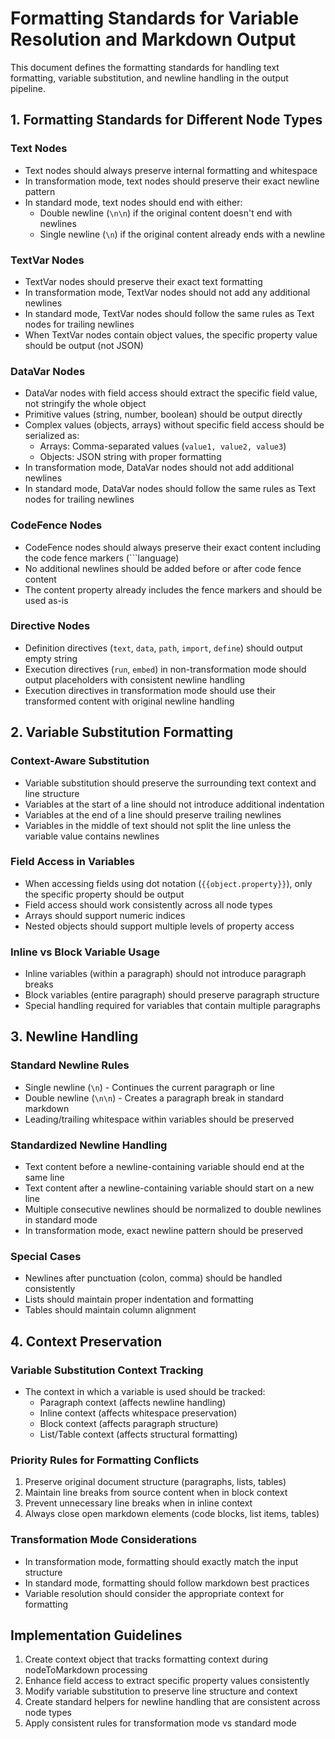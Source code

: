 # Formatting Standards for Variable Resolution and Markdown Output

This document defines the formatting standards for handling text formatting, variable substitution, and newline handling in the output pipeline.

## 1. Formatting Standards for Different Node Types

### Text Nodes
- Text nodes should always preserve internal formatting and whitespace
- In transformation mode, text nodes should preserve their exact newline pattern
- In standard mode, text nodes should end with either:
  - Double newline (`\n\n`) if the original content doesn't end with newlines
  - Single newline (`\n`) if the original content already ends with a newline

### TextVar Nodes
- TextVar nodes should preserve their exact text formatting
- In transformation mode, TextVar nodes should not add any additional newlines
- In standard mode, TextVar nodes should follow the same rules as Text nodes for trailing newlines
- When TextVar nodes contain object values, the specific property value should be output (not JSON)

### DataVar Nodes
- DataVar nodes with field access should extract the specific field value, not stringify the whole object
- Primitive values (string, number, boolean) should be output directly
- Complex values (objects, arrays) without specific field access should be serialized as:
  - Arrays: Comma-separated values (`value1, value2, value3`)
  - Objects: JSON string with proper formatting
- In transformation mode, DataVar nodes should not add additional newlines
- In standard mode, DataVar nodes should follow the same rules as Text nodes for trailing newlines

### CodeFence Nodes
- CodeFence nodes should always preserve their exact content including the code fence markers (```language)
- No additional newlines should be added before or after code fence content
- The content property already includes the fence markers and should be used as-is

### Directive Nodes
- Definition directives (`text`, `data`, `path`, `import`, `define`) should output empty string
- Execution directives (`run`, `embed`) in non-transformation mode should output placeholders with consistent newline handling
- Execution directives in transformation mode should use their transformed content with original newline handling

## 2. Variable Substitution Formatting

### Context-Aware Substitution
- Variable substitution should preserve the surrounding text context and line structure
- Variables at the start of a line should not introduce additional indentation
- Variables at the end of a line should preserve trailing newlines
- Variables in the middle of text should not split the line unless the variable value contains newlines

### Field Access in Variables
- When accessing fields using dot notation (`{{object.property}}`), only the specific property should be output
- Field access should work consistently across all node types
- Arrays should support numeric indices
- Nested objects should support multiple levels of property access

### Inline vs Block Variable Usage
- Inline variables (within a paragraph) should not introduce paragraph breaks
- Block variables (entire paragraph) should preserve paragraph structure
- Special handling required for variables that contain multiple paragraphs

## 3. Newline Handling

### Standard Newline Rules
- Single newline (`\n`) - Continues the current paragraph or line
- Double newline (`\n\n`) - Creates a paragraph break in standard markdown
- Leading/trailing whitespace within variables should be preserved

### Standardized Newline Handling
- Text content before a newline-containing variable should end at the same line
- Text content after a newline-containing variable should start on a new line
- Multiple consecutive newlines should be normalized to double newlines in standard mode
- In transformation mode, exact newline pattern should be preserved

### Special Cases
- Newlines after punctuation (colon, comma) should be handled consistently
- Lists should maintain proper indentation and formatting
- Tables should maintain column alignment

## 4. Context Preservation

### Variable Substitution Context Tracking
- The context in which a variable is used should be tracked:
  - Paragraph context (affects newline handling)
  - Inline context (affects whitespace preservation)
  - Block context (affects paragraph structure)
  - List/Table context (affects structural formatting)

### Priority Rules for Formatting Conflicts
1. Preserve original document structure (paragraphs, lists, tables)
2. Maintain line breaks from source content when in block context
3. Prevent unnecessary line breaks when in inline context
4. Always close open markdown elements (code blocks, list items, tables)

### Transformation Mode Considerations
- In transformation mode, formatting should exactly match the input structure
- In standard mode, formatting should follow markdown best practices
- Variable resolution should consider the appropriate context for formatting

## Implementation Guidelines

1. Create context object that tracks formatting context during nodeToMarkdown processing
2. Enhance field access to extract specific property values consistently
3. Modify variable substitution to preserve line structure and context
4. Create standard helpers for newline handling that are consistent across node types
5. Apply consistent rules for transformation mode vs standard mode